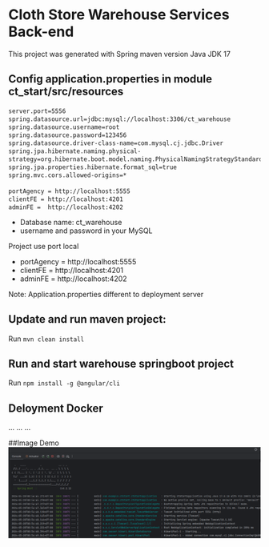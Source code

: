 # Cloth Store Warehouse Services Back-end

This project was generated with Spring maven version Java JDK 17

## Config application.properties in module ct_start/src/resources

```
server.port=5556
spring.datasource.url=jdbc:mysql://localhost:3306/ct_warehouse
spring.datasource.username=root
spring.datasource.password=123456
spring.datasource.driver-class-name=com.mysql.cj.jdbc.Driver
spring.jpa.hibernate.naming.physical-strategy=org.hibernate.boot.model.naming.PhysicalNamingStrategyStandardImpl
spring.jpa.properties.hibernate.format_sql=true
spring.mvc.cors.allowed-origins=*

portAgency = http://localhost:5555
clientFE = http://localhost:4201
adminFE =  http://localhost:4202
```
 - Database name: ct_warehouse
 - username and password in your MySQL

 Project use port local
 - portAgency = http://localhost:5555
 - clientFE = http://localhost:4201
 - adminFE =  http://localhost:4202

Note: Application.properties different to deployment server
   
## Update and run maven project:
Run `mvn clean install`

## Run and start warehouse springboot project
Run `npm install -g @angular/cli`

## Deloyment Docker
...
...
...

##Image Demo
![warehouse](https://github.com/Kaicity/Kaicity/blob/main/assets/Screenshot%202024-05-20%20005525.png)

